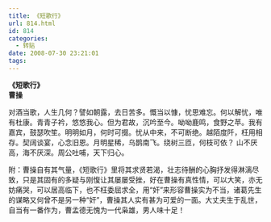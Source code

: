 ```yaml
---
title: 《短歌行》
url: 814.html
id: 814
categories:
  - 转贴
date: 2008-07-30 23:21:01
tags:
---
```


**《短歌行》  
曹操**

  
对酒当歌，人生几何？譬如朝露，去日苦多。慨当以慷，忧思难忘。何以解忧，唯有杜康。青青子衿，悠悠我心。但为君故，沉吟至今。呦呦鹿鸣，食野之苹。我有嘉宾，鼓瑟吹笙。明明如月，何时可掇。忧从中来，不可断绝。越陌度阡，枉用相存。契阔谈宴，心念旧恩。月明星稀，乌鹊南飞。绕树三匝，何枝可依？ 山不厌高，海不厌深。周公吐哺，天下归心。  
  
附：曹操自有其气量，《短歌行》里将其求贤若渴，壮志待酬的心胸抒发得淋漓尽致，只是其固有的多疑与刚愎让其屡屡受挫，好在曹操有真性情，可以大笑，亦无妨痛哭，可以居高临下，也不枉委屈求全，用“奸”来形容曹操实为不当，诸葛先生的谋略又何曾不是另一种“奸”，曹操其人实有甚为可爱的一面。大丈夫生于乱世，自当有一番作为，曹孟德无愧为一代枭雄，男人味十足！